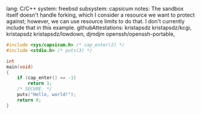 lang: C/C++
system: freebsd
subsystem: capsicum
notes: The sandbox itself doesn't handle forking, which I consider a resource
    we want to protect against; however, we can use resource limits to do that.
    I don't currently include that in this example.
githubAttestations: 
    kristapsdz kristapsdz/kcgi,
    kristapsdz kristapsdz/lowdown,
    djmdjm openssh/openssh-portable,

```c
#include <sys/capsicum.h> /* cap_enter(2) */
#include <stdio.h> /* puts(3) */

int
main(void)
{
	if (cap_enter() == -1)
		return 1;
	/* SECURE. */
	puts("Hello, world!");
	return 0;
}
```
